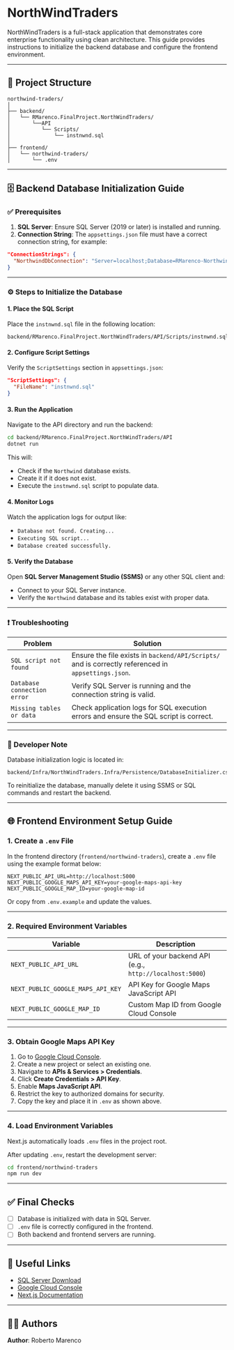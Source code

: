 # NorthWindTraders

NorthWindTraders is a full-stack application that demonstrates core enterprise functionality using clean architecture. This guide provides instructions to initialize the backend database and configure the frontend environment.

---

## 📁 Project Structure

```
northwind-traders/
│
├── backend/
│   └── RMarenco.FinalProject.NorthWindTraders/
│       └──API
│          └── Scripts/
│              └── instnwnd.sql
│
├── frontend/
│   └── northwind-traders/
│       └── .env
```

---

## 🗄️ Backend Database Initialization Guide

### ✅ Prerequisites

1. **SQL Server**: Ensure SQL Server (2019 or later) is installed and running.
2. **Connection String**: The `appsettings.json` file must have a correct connection string, for example:

  ```json
  "ConnectionStrings": {
    "NorthwindDbConnection": "Server=localhost;Database=RMarenco-Northwind;Trusted_Connection=true;Trust Server Certificate=true;MultipleActiveResultSets=true"
  }
  ```
---

### ⚙️ Steps to Initialize the Database

#### 1. Place the SQL Script

Place the `instnwnd.sql` file in the following location:

```
backend/RMarenco.FinalProject.NorthWindTraders/API/Scripts/instnwnd.sql
```

#### 2. Configure Script Settings

Verify the `ScriptSettings` section in `appsettings.json`:

```json
"ScriptSettings": {
  "FileName": "instnwnd.sql"
}
```

#### 3. Run the Application

Navigate to the API directory and run the backend:

```bash
cd backend/RMarenco.FinalProject.NorthWindTraders/API
dotnet run
```

This will:

- Check if the `Northwind` database exists.
- Create it if it does not exist.
- Execute the `instnwnd.sql` script to populate data.

#### 4. Monitor Logs

Watch the application logs for output like:

- `Database not found. Creating...`
- `Executing SQL script...`
- `Database created successfully.`

#### 5. Verify the Database

Open **SQL Server Management Studio (SSMS)** or any other SQL client and:

- Connect to your SQL Server instance.
- Verify the `Northwind` database and its tables exist with proper data.

---

### ❗ Troubleshooting

| Problem | Solution |
|---------|----------|
| `SQL script not found` | Ensure the file exists in `backend/API/Scripts/` and is correctly referenced in `appsettings.json`. |
| `Database connection error` | Verify SQL Server is running and the connection string is valid. |
| `Missing tables or data` | Check application logs for SQL execution errors and ensure the SQL script is correct. |

---

### 🔧 Developer Note

Database initialization logic is located in:

```
backend/Infra/NorthWindTraders.Infra/Persistence/DatabaseInitializer.cs
```

To reinitialize the database, manually delete it using SSMS or SQL commands and restart the backend.

---

## 🌐 Frontend Environment Setup Guide

### 1. Create a `.env` File

In the frontend directory (`frontend/northwind-traders`), create a `.env` file using the example format below:

```env
NEXT_PUBLIC_API_URL=http://localhost:5000
NEXT_PUBLIC_GOOGLE_MAPS_API_KEY=your-google-maps-api-key
NEXT_PUBLIC_GOOGLE_MAP_ID=your-google-map-id
```

Or copy from `.env.example` and update the values.

---

### 2. Required Environment Variables

| Variable | Description |
|----------|-------------|
| `NEXT_PUBLIC_API_URL` | URL of your backend API (e.g., `http://localhost:5000`) |
| `NEXT_PUBLIC_GOOGLE_MAPS_API_KEY` | API Key for Google Maps JavaScript API |
| `NEXT_PUBLIC_GOOGLE_MAP_ID` | Custom Map ID from Google Cloud Console |

---

### 3. Obtain Google Maps API Key

1. Go to [Google Cloud Console](https://console.cloud.google.com/).
2. Create a new project or select an existing one.
3. Navigate to **APIs & Services > Credentials**.
4. Click **Create Credentials > API Key**.
5. Enable **Maps JavaScript API**.
6. Restrict the key to authorized domains for security.
7. Copy the key and place it in `.env` as shown above.

---

### 4. Load Environment Variables

Next.js automatically loads `.env` files in the project root.

After updating `.env`, restart the development server:

```bash
cd frontend/northwind-traders
npm run dev
```

---

## ✅ Final Checks

- [ ] Database is initialized with data in SQL Server.
- [ ] `.env` file is correctly configured in the frontend.
- [ ] Both backend and frontend servers are running.

---

## 📎 Useful Links

- [SQL Server Download](https://www.microsoft.com/en-us/sql-server/sql-server-downloads)
- [Google Cloud Console](https://console.cloud.google.com/)
- [Next.js Documentation](https://nextjs.org/docs)

---

## 🧑‍💻 Authors

**Author**: Roberto Marenco